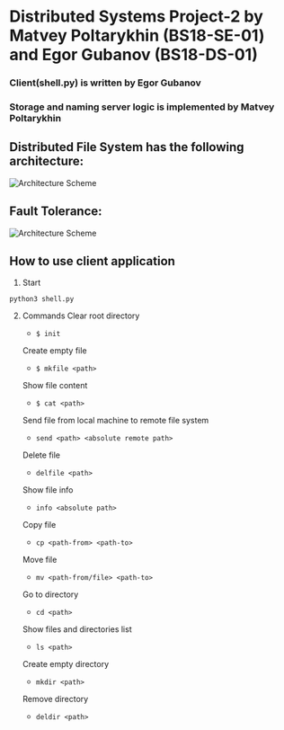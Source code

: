 # Distributed Systems Project-2 by Matvey Poltarykhin (BS18-SE-01) and Egor Gubanov (BS18-DS-01)

### Client(shell.py) is written by Egor Gubanov
### Storage and naming server logic is implemented by Matvey Poltarykhin

## Distributed File System has the following architecture:
![Architecture Scheme](https://lux.loli.net/2020/10/13/2020-10-13-07-52-00240ac1e846cfb221.png)

## Fault Tolerance:
![Architecture Scheme](https://lux.loli.net/2020/10/13/image_2020-10-13_233531f29ff982c98cc0eb.png)

## How to use client application
1. Start
```
python3 shell.py
```
2. Commands
   Clear root directory
   - `$ init`
   
   Create empty file
   - `$ mkfile <path>`
     
   Show file content
   - `$ cat <path>`
   
   Send file from local machine to remote file system
   - `send <path> <absolute remote path>`
     
   Delete file
   - `delfile <path>`
   
   Show file info
   - `info <absolute path>`
     
   Copy file
   - `cp <path-from> <path-to>`
     
   Move file
   - `mv <path-from/file> <path-to>`
     
   Go to directory
   - `cd <path>`
     
   Show files and directories list
   - `ls <path>`
     
   Create empty directory
   - `mkdir <path>`
     
   Remove directory
   - `deldir <path>`
